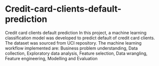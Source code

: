 # Credit-card-clients-default-prediction
Credit card clients default prediction
In this project, a machine learning classification model was developed to predict default of credit card clients. The dataset was sourced from UCI repository. 
The machine learning workflow implemented are: Business problem understanding, Data collection, Exploratory data analysis, Feature selection, Data wrangling, Feature engineering, Modelling and Evaluation
